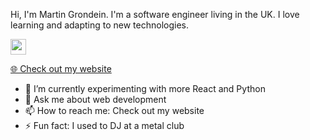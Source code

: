 <p>Hi, I'm Martin Grondein. I'm a software engineer living in the UK. I love learning and adapting to new technologies.</p>
<p><a href="https://www.linkedin.com/in/martingrondein"><img src="https://img.shields.io/badge/linkedin-%230077B5.svg?&style=for-the-badge&logo=linkedin&logoColor=white" height=25></a> </p>
<p><a href="https://www.martingrondein.co.uk">🌐 Check out my website</a></p>

- 🌱 I’m currently experimenting with more React and Python
- 💬 Ask me about web development
- 📫 How to reach me: Check out my website
- ⚡ Fun fact: I used to DJ at a metal club
